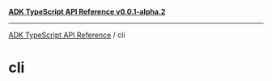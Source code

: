 [**ADK TypeScript API Reference v0.0.1-alpha.2**](../README.md)

***

[ADK TypeScript API Reference](../modules.md) / cli

# cli
